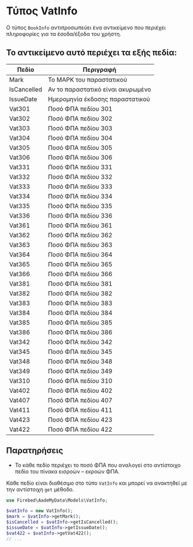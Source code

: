 # Τύπος VatInfo

Ο τύπος `BookInfo` αντιπροσωπεύει ένα αντικείμενο που περιέχει πληροφορίες για τα έσοδα/έξοδα του χρήστη.

## Το αντικείμενο αυτό περιέχει τα εξής πεδία:

| Πεδίο       | Περιγραφή                         |
|-------------|-----------------------------------|
| Mark        | Το ΜΑΡΚ του παραστατικού          |
| IsCancelled | Αν το παραστατικό είναι ακυρωμένο |
| IssueDate   | Ημερομηνία έκδοσης παραστατικού   |
| Vat301      | Ποσό ΦΠΑ πεδίου 301               |
| Vat302      | Ποσό ΦΠΑ πεδίου 302               |
| Vat303      | Ποσό ΦΠΑ πεδίου 303               |
| Vat304      | Ποσό ΦΠΑ πεδίου 304               |
| Vat305      | Ποσό ΦΠΑ πεδίου 305               |
| Vat306      | Ποσό ΦΠΑ πεδίου 306               |
| Vat331      | Ποσό ΦΠΑ πεδίου 331               |
| Vat332      | Ποσό ΦΠΑ πεδίου 332               |
| Vat333      | Ποσό ΦΠΑ πεδίου 333               |
| Vat334      | Ποσό ΦΠΑ πεδίου 334               |
| Vat335      | Ποσό ΦΠΑ πεδίου 335               |
| Vat336      | Ποσό ΦΠΑ πεδίου 336               |
| Vat361      | Ποσό ΦΠΑ πεδίου 361               |
| Vat362      | Ποσό ΦΠΑ πεδίου 362               |
| Vat363      | Ποσό ΦΠΑ πεδίου 363               |
| Vat364      | Ποσό ΦΠΑ πεδίου 364               |
| Vat365      | Ποσό ΦΠΑ πεδίου 365               |
| Vat366      | Ποσό ΦΠΑ πεδίου 366               |
| Vat381      | Ποσό ΦΠΑ πεδίου 381               |
| Vat382      | Ποσό ΦΠΑ πεδίου 382               |
| Vat383      | Ποσό ΦΠΑ πεδίου 383               |
| Vat384      | Ποσό ΦΠΑ πεδίου 384               |
| Vat385      | Ποσό ΦΠΑ πεδίου 385               |
| Vat386      | Ποσό ΦΠΑ πεδίου 386               |
| Vat342      | Ποσό ΦΠΑ πεδίου 342               |
| Vat345      | Ποσό ΦΠΑ πεδίου 345               |
| Vat348      | Ποσό ΦΠΑ πεδίου 348               |
| Vat349      | Ποσό ΦΠΑ πεδίου 349               |
| Vat310      | Ποσό ΦΠΑ πεδίου 310               |
| Vat402      | Ποσό ΦΠΑ πεδίου 402               |
| Vat407      | Ποσό ΦΠΑ πεδίου 407               |
| Vat411      | Ποσό ΦΠΑ πεδίου 411               |
| Vat423      | Ποσό ΦΠΑ πεδίου 423               |
| Vat422      | Ποσό ΦΠΑ πεδίου 422               |

## Παρατηρήσεις

- Το κάθε πεδίο περιέχει το ποσό ΦΠΑ που αναλογεί στο αντίστοιχο πεδίο του πίνακα
  εισροών – εκροών ΦΠΑ.

Κάθε πεδίο είναι διαθέσιμο στο τύπο `VatInfo` και μπορεί να ανακτηθεί με την αντίστοιχη `get` μέθοδο.

```php
use Firebed\AadeMyData\Models\VatInfo;

$vatInfo = new VatInfo();
$mark = $vatInfo->getMark();
$isCancelled = $vatInfo->getIsCancelled();
$issueDate = $vatInfo->getIssueDate();
$vat422 = $vatInfo->getVat422();
// ...
```















